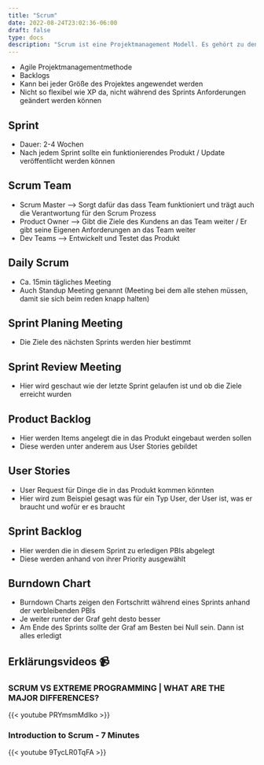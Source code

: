 ```yaml
---
title: "Scrum"
date: 2022-08-24T23:02:36-06:00
draft: false
type: docs
description: "Scrum ist eine Projektmanagement Modell. Es gehört zu den agilen Methoden. Es findet in der Softwareentwicklung großen Nutzen und wird dort auch oft eingesetzt."
---
```


- Agile Projektmanagementmethode
- Backlogs
- Kann bei jeder Größe des Projektes angewendet werden
- Nicht so flexibel wie XP da, nicht während des Sprints Anforderungen geändert werden können

## Sprint

- Dauer: 2-4 Wochen
- Nach jedem Sprint sollte ein funktionierendes Produkt / Update veröffentlicht werden können

## Scrum Team

- Scrum Master --> Sorgt dafür das dass Team funktioniert und trägt auch die Verantwortung für den Scrum Prozess
- Product Owner --> Gibt die Ziele des Kundens an das Team weiter / Er gibt seine Eigenen Anforderungen an das Team weiter
- Dev Teams --> Entwickelt und Testet das Produkt

## Daily Scrum

- Ca. 15min tägliches Meeting
- Auch Standup Meeting genannt (Meeting bei dem alle stehen müssen, damit sie sich beim reden knapp halten)

## Sprint Planing Meeting

- Die Ziele des nächsten Sprints werden hier bestimmt

## Sprint Review Meeting

- Hier wird geschaut wie der letzte Sprint gelaufen ist und ob die Ziele erreicht wurden

## Product Backlog

- Hier werden Items angelegt die in das Produkt eingebaut werden sollen
- Diese werden unter anderem aus User Stories gebildet

## User Stories

- User Request für Dinge die in das Produkt kommen könnten
- Hier wird zum Beispiel gesagt was für ein Typ User, der User ist, was er braucht und wofür er es braucht

## Sprint Backlog

- Hier werden die in diesem Sprint zu erledigen PBIs abgelegt
- Diese werden anhand von ihrer Priority ausgewählt

## Burndown Chart

- Burndown Charts zeigen den Fortschritt während eines Sprints anhand der verbleibenden PBIs
- Je weiter runter der Graf geht desto besser
- Am Ende des Sprints sollte der Graf am Besten bei Null sein. Dann ist alles erledigt

## Erklärungsvideos 📹

### SCRUM VS EXTREME PROGRAMMING | WHAT ARE THE MAJOR DIFFERENCES?

{{< youtube PRYmsmMdlko >}}

### Introduction to Scrum - 7 Minutes

{{< youtube 9TycLR0TqFA >}}
